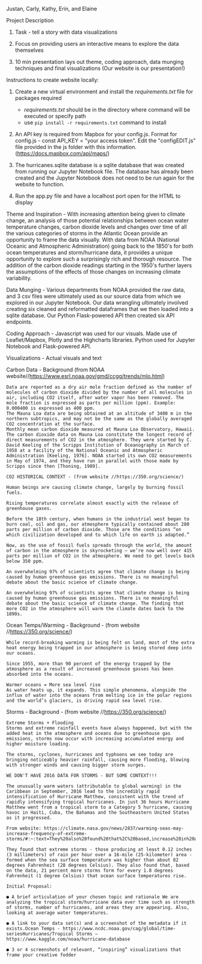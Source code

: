 
Justan, Carly, Kathy, Erin, and Elaine

Project Description

1. Task - tell a story with data visualizations

2. Focus on providing users an interactive means to explore the data themselves

3. 10 min presentation lays out theme, coding approach, data munging techniques and final visualizations (Our website is our presentation!)

Instructions to create website locally:

1. Create a new virtual environment and install the *requirements.txt* file for packages required  
    - *requirements.txt* should be in the directory where command will be executed or specify path
    - use `pip install -r requirements.txt` command to install

2. An API key is required from Mapbox for your config.js. Format for config.js - 
const API_KEY = "your access token". Edit the "configEDIT.js" file provided in the js folder with this information. (https://docs.mapbox.com/api/maps/)

3. The hurricanes.sqlite database is a sqlite database that was created from running our Jupyter Notebook file. The database has already been created and the Jupyter Notebook does not need to be run again for the website to function.

4. Run the app.py file and have a localhost port open for the HTML to display 


Theme and Inspiration - With increasing attention being given to climate change, an analysis of those potential relationships between ocean water temperature changes, carbon dioxide levels and changes over time of all the various categories of storms in the Atlantic Ocean provide an opportunity to frame the data visually. With data from NOAA (National Oceanic and Atmospheric Administration) going back to the 1850's for both ocean temperatures and storm/hurricane data, it provides a unique opportunity to explore such a surprisingly rich and thorough resource. The addition of the carbon dioxide readings starting in the 1950's further layers the assumptions of the effects of those changes on increasing climate variability. 

Data Munging - Various departments from NOAA provided the raw data, and 3 csv files were ultimately used as our source data from which we explored in our Jupyter Notebook. Our data wrangling ultimately involved creating six cleaned and reformatted dataframes that we then loaded into a sqlite database. Our Python Flask-powered API then created six API endpoints.

Coding Approach - Javascript was used for our visuals. Made use of Leaflet/Mapbox, Plotly and the Highcharts libraries. Python used for Jupyter Notebook and Flask-powered API.

Visualizations - Actual visuals and text

Carbon Data - Background (from NOAA website//https://www.esrl.noaa.gov/gmd/ccgg/trends/mlo.html)

    Data are reported as a dry air mole fraction defined as the number of molecules of carbon dioxide divided by the number of all molecules in air, including CO2 itself, after water vapor has been removed. The mole fraction is expressed as parts per million (ppm). Example: 0.000400 is expressed as 400 ppm.
    The Mauna Loa data are being obtained at an altitude of 3400 m in the northern subtropics, and may not be the same as the globally averaged CO2 concentration at the surface.
    Monthly mean carbon dioxide measured at Mauna Loa Observatory, Hawaii. The carbon dioxide data on Mauna Loa constitute the longest record of direct measurements of CO2 in the atmosphere. They were started by C. David Keeling of the Scripps Institution of Oceanography in March of 1958 at a facility of the National Oceanic and Atmospheric Administration [Keeling, 1976]. NOAA started its own CO2 measurements in May of 1974, and they have run in parallel with those made by Scripps since then [Thoning, 1989].

    CO2 HISTORICAL CONTEXT - (from website //https://350.org/science/)

    Human beings are causing climate change, largely by burning fossil fuels.

    Rising temperatures correlate almost exactly with the release of greenhouse gases.

    Before the 18th century, when humans in the industrial west began to burn coal, oil and gas, our atmosphere typically contained about 280 parts per million of carbon dioxide. Those are the conditions “on which civilization developed and to which life on earth is adapted.”

    Now, as the use of fossil fuels spreads through the world, the amount of carbon in the atmosphere is skyrocketing — we’re now well over 415 parts per million of CO2 in the atmosphere. We need to get levels back below 350 ppm.

    An overwhelming 97% of scientists agree that climate change is being caused by human greenhouse gas emissions. There is no meaningful debate about the basic science of climate change. 

    An overwhelming 97% of scientists agree that climate change is being caused by human greenhouse gas emissions. There is no meaningful debate about the basic science of climate change. The finding that more CO2 in the atmosphere will warm the climate dates back to the 1890s.

Ocean Temps/Warming - Background - (from website //https://350.org/science/)

    While record-breaking warming is being felt on land, most of the extra heat energy being trapped in our atmosphere is being stored deep into our oceans.

    Since 1955, more than 90 percent of the energy trapped by the atmosphere as a result of increased greenhouse gasses has been absorbed into the oceans.

    Warmer oceans = More sea level rise
    As water heats up, it expands. This simple phenomena, alongside the influx of water into the oceans from melting ice in the polar regions and the world’s glaciers, is driving rapid sea level rise.

Storms - Background - (from website //https://350.org/science/)

    Extreme Storms + Flooding
    Storms and extreme rainfall events have always happened, but with the added heat in the atmosphere and oceans due to greenhouse gas emissions, storms now occur with increasing accumulated energy and higher moisture loading.

    The storms, cyclones, hurricanes and typhoons we see today are bringing noticeably heavier rainfall, causing more flooding, blowing with stronger winds and causing bigger storm surges.

    WE DON'T HAVE 2016 DATA FOR STORMS - BUT SOME CONTEXT!!!

    The unusually warm waters (attributable to global warming) in the Caribbean in September, 2016 lead to the incredibly rapid intensification of Hurricane Matthew, consistent with the trend of rapidly intensifying tropical hurricanes. In just 36 hours Hurricane Matthew went from a tropical storm to a Category 5 hurricane, causing havoc in Haiti, Cuba, the Bahamas and the Southeastern United States as it progressed.

    From website: https://climate.nasa.gov/news/2837/warming-seas-may-increase-frequency-of-extreme-storms/#:~:text=They%20also%20found%20that%2C%20based,increase%20in%20a%20warmer%20environment.

    They found that extreme storms - those producing at least 0.12 inches (3 millimeters) of rain per hour over a 16-mile (25-kilometer) area - formed when the sea surface temperature was higher than about 82 degrees Fahrenheit (28 degrees Celsius). They also found that, based on the data, 21 percent more storms form for every 1.8 degrees Fahrenheit (1 degree Celsius) that ocean surface temperatures rise.

    Initial Proposal:

    ● A brief articulation of your chosen topic and rationale We are analyzing the tropical storm/hurricane data over time such as strength of storms, number of hurricanes, and areas they are appearing. Also, looking at average water temperatures.
    
    ● A link to your data set(s) and a screenshot of the metadata if it exists.Ocean Temps - https://www.ncdc.noaa.gov/cag/global/time-seriesHurricanes/Tropical Storms – https://www.kaggle.com/noaa/hurricane-database
    
    ● 3 or 4 screenshots of relevant, “inspiring” visualizations that frame your creative fodder





     










